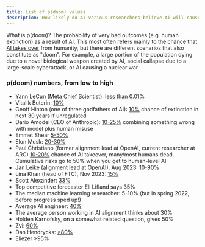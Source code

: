 ```yaml
---
title: List of p(doom) values
description: How likely do AI various researchers believe AI will cause human extinction?
---
```


What is p(doom)?
The probability of very bad outcomes (e.g. human extinction) as a result of AI.
This most often refers mainly to the chance that [AI takes over](/ai-takeover) from humanity, but there are different scenarios that also constitute as "doom".
For example, a large portion of the population dying due to a novel biological weapon created by AI, social callapse due to a large-scale cyberattack, or AI causing a nuclear war.

### p(doom) numbers, from low to high

- Yann LeCun (Meta Chief Scientist): [less than 0.01%](https://twitter.com/liron/status/1736555643384025428)
- Vitalik Buterin: [10%](https://x.com/liron/status/1729740226594258982?s=20)
- Geoff Hinton (one of three godfathers of AI): [10%](https://twitter.com/geoffreyhinton/status/1719447980753719543) chance of extinction in next 30 years if unregulated
- Dario Amodei (CEO of Anthropic): [10-25%](https://twitter.com/liron/status/1710520914444718459) combining something wrong with model plus human misuse
- Emmet Shear [5-50%](https://www.youtube.com/watch?v=9oUbauum4uI)
- Elon Musk: [20-30%](https://www.youtube.com/watch?v=57y7DxWfOS0&t=50s)
- Paul Christiano (former alignment lead at OpenAI, current researcher at ARC) [10-20%](https://www.youtube.com/watch?v=GyFkWb903aU&t=560s) chance of AI takeover, many/most humans dead. Cumulative risks go to 50% when you get to human-level AI
- Jan Leike (alignment lead at OpenAI), Aug 2023: [10-90%](https://www.youtube.com/watch?v=ZP_N4q5U3eE&t=1h16m)
- Lina Khan (head of FTC), Nov 2023: [15%](https://twitter.com/liron/status/1723458202090774949)
- Scott Alexander: [33%](https://astralcodexten.substack.com/p/why-i-am-not-as-much-of-a-doomer)
- Top competitive forecaster Eli Lifland says 35%
- The median machine learning researcher: 5-10% (but in spring 2022, before progress sped up!)
- Average AI engineer: [40%](https://twitter.com/AISafetyMemes/status/1713515843194077583)
- The average person working in AI alignment thinks about 30%
- Holden Karnofsky, on a somewhat related question, gives 50%
- Zvi: [60%](https://x.com/liron/status/1729274710670893262?s=20)
- Dan Hendrycks: [>80%](https://twitter.com/DanHendrycks/status/1642394635657162753)
- Eliezer >95%
